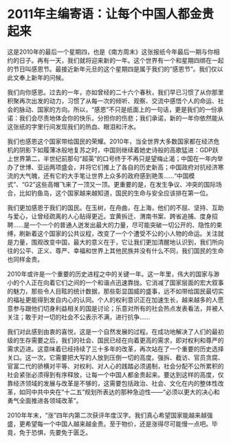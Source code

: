 # 2011年主编寄语：让每个中国人都金贵起来

这是2010年的最后一个星期四，也是《南方周末》这张报纸今年最后一期与你相约的日子。再有一天，我们就将迎来新的一年。这个世界有一个和星期四绑在一起的节日叫感恩节。最接近新年元旦的这个星期四是属于我们的“感恩节”。我们仅以此文奉上新年的问候。

我们向你感恩。过去的一年，亦如曾经的二十六个春秋，我们早已习惯了从你那里积聚再次出发的动力，习惯了从每一次的倾听、观察、交流中感悟个人的命运、社会的脉动、国家的方向。所以，“感恩”不只是纸面上的一句话，更是我们的一份承诺：我们会尽责地体会你的快乐，分担你的伤悲；我们承诺，新的一年你依然能从这张纸的字里行间发现我们的热血、眼泪和汗水。

我们也感恩这个国家带给国民的荣耀。2010年，当全世界大多数国家都在经济危机的阴影下如履薄冰般地复苏之时，中国则继续着她史诗般的高歌猛进：GDP跃上世界第二，半世纪前那句“超英”的口号终于不再只是望梅止渴；中国在一年内举办了世博、亚运两项盛会，并将它们推上了各自的历史新高；中国政府对抗经济寒流的大气魄，还有它的大手笔让世界上众多的政府感到艳羡……“中国模式”、“G2”这些高帽飞来了一顶又一顶。更重要的是，在发生争议、冲突的国际场合，比如钓鱼岛，这个国家越来越知道，国民的生命与安全应该排在第一位。

我们更加感恩于我们的国民。在玉树，在舟曲，在上海，他们的不屈、坚持、互助与爱心，让曾经疏离的人心贴得更近。宜黄拆迁、渭南书案、跨省追捕、度身招聘……是一个一个的普通人迸发出最大的力量，尽可能突破一切公开的、隐性的束缚，刷新着这个国家的公共议程，改变了一个个遭受不公的小人物的命运。关注就是力量，围观改变中国，最大的意义在于，它让我们更加清醒地认识到，我们所向往的公平、正义、尊严、幸福和世界上其他民族并没有什么不同，我们国民的生命也同样金贵。

2010年或许是一个重要的历史进程之中的关键一年。这一年里，伟大的国家与渺小的个人正在向着它们之间的一个和谐点迅速靠拢。它消减了国家层面的宏大叙事的魅力，那些令人目眩的统计数据，那些彰显国威的盛事，远不如带给国民最切实的福祉更能得到发自内心的认同。个人的权利意识正在加速生长，越来越多的人愿意参与跟他们切身利益相关的国是讨论；乐意对所有的社会热点发表看法，并被人关注；敢于对一切的社会不公表示不满，进行抗争……

我们对此感到由衷的喜悦，这是一个自然发展的过程。在成功地解决了人们的最初级的生存需要之后，我们的社会、国民已经在向着更高的需求，即对权利和尊严的需求迈进。这意味着已经持续了三十多年的改革，再次站在了一个重要的历史选择关口。这一次，它需要把大写的人放到压倒一切的高度。强拆、截访、官员贪腐、官富二代的骄横对平等、对权利、对人心的践踏必须遏制，社会分配不公所累积的社会紧张必须得到有序释放，让每一个中国人都金贵起来。要达到这样的高度，仅靠经济领域的发展与改革是不够的，这需要包括政治、社会、文化在内的整体性改革，如同中共中央在“十二五”规划所表达的那种急迫性——“必须以更大的决心和勇气全面推进各领域改革”。

2010年年末，“涨”四年内第二次获评年度汉字。我们真心希望国家能越来越强盛，更希望每一个中国人越来越金贵。至于物价，还是涨得尽可能慢一点吧。毕竟，免于恐惧，先要免于匮乏。

